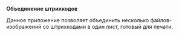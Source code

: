 **Объединение штрихкодов**  

Данное приложение позволяет объединить несколько файлов-изображений со штрихкодами в один лист, готовый для печати. 